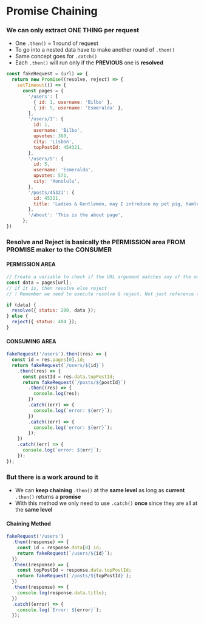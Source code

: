 # Promise Chaining



### We can only extract ONE THING per request

* One `.then()` = 1 round of request
* To go into a nested data have to make another round of `.then()`
* Same concept goes for `.catch()`
* Each `.then()` will run only if the **PREVIOUS** one is **resolved**

```javascript
const fakeRequest = (url) => {
  return new Promise((resolve, reject) => {
    setTimeout(() => {
      const pages = {
        '/users': [
          { id: 1, username: 'Bilbo' },
          { id: 5, username: 'Esmeralda' },
        ],
        '/users/1': {
          id: 1,
          username: 'Bilbo',
          upvotes: 360,
          city: 'Lisbon',
          topPostId: 454321,
        },
        '/users/5': {
          id: 5,
          username: 'Esmeralda',
          upvotes: 571,
          city: 'Honolulu',
        },
        '/posts/45321': {
          id: 45321,
          title: 'Ladies & Gentlemen, may I introduce my pet pig, Hamlet',
        },
        '/about': 'This is the about page',
      };
})
```

### Resolve and Reject is basically the PERMISSION area FROM PROMISE maker to the CONSUMER

#### PERMISSION AREA

```javascript
// Create a variable to check if the URL argument matches any of the ones in pages
const data = pages[url];
// if it is, then resolve else reject
// ! Remember we need to execute resolve & reject. Not just reference them

if (data) {
  resolve({ status: 200, data });
} else {
  reject({ status: 404 });
}
```

#### CONSUMING AREA

```javascript
fakeRequest('/users').then((res) => {
  const id = res.pages[0].id;
  return fakeRequest(`/users/${id}`)
    .then((res) => {
      const postId = res.data.topPostId;
      return fakeRequest(`/posts/${postId}`)
        .then((res) => {
          console.log(res);
        })
        .catch((err) => {
          console.log(`error: ${err}`);
        })
        .catch((err) => {
          console.log(`error: ${err}`);
        });
    })
    .catch((err) => {
      console.log(`error: ${err}`);
    });
});
```

### But there is a work around to it

* We can **keep chaining** `.then()` at the **same level** as long as **current** `.then()` returns a **promise**
* With this method we only need to use `.catch()` **once** since they are all at the **same level**

#### Chaining Method

```javascript
fakeRequest('/users')
  .then((response) => {
    const id = response.data[0].id;
    return fakeRequest(`/users/${id}`);
  })
  .then((response) => {
    const topPostId = response.data.topPostId;
    return fakeRequest(`/posts/${topPostId}`);
  })
  .then((response) => {
    console.log(response.data.title);
  })
  .catch((error) => {
    console.log(`Error: ${error}`);
  });
```

